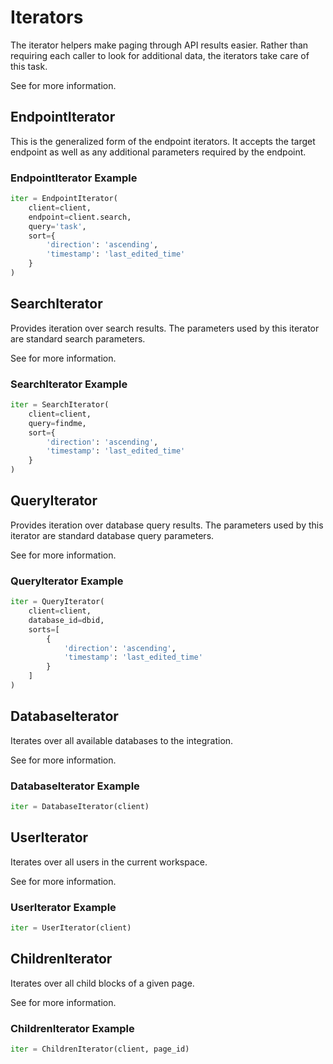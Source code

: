 # Iterators #

The iterator helpers make paging through API results easier.  Rather than requiring
each caller to look for additional data, the iterators take care of this task.

See [](https://developers.notion.com/reference/pagination) for more information.

## EndpointIterator ##

This is the generalized form of the endpoint iterators.  It accepts the target
endpoint as well as any additional parameters required by the endpoint.

### EndpointIterator Example ###

```python
iter = EndpointIterator(
    client=client,
    endpoint=client.search,
    query='task',
    sort={
        'direction': 'ascending',
        'timestamp': 'last_edited_time'
    }
)
```

## SearchIterator ##

Provides iteration over search results.  The parameters used by this iterator
are standard search parameters.

See [](https://developers.notion.com/reference/post-search) for more
information.

### SearchIterator Example ###

```python
iter = SearchIterator(
    client=client,
    query=findme,
    sort={
        'direction': 'ascending',
        'timestamp': 'last_edited_time'
    }
)
```

## QueryIterator ##

Provides iteration over database query results.  The parameters used by this
iterator are standard database query parameters.

See [](https://developers.notion.com/reference/post-database-query) for more
information.

### QueryIterator Example ###

```python
iter = QueryIterator(
    client=client,
    database_id=dbid,
    sorts=[
        {
            'direction': 'ascending',
            'timestamp': 'last_edited_time'
        }
    ]
)
```

## DatabaseIterator ##

Iterates over all available databases to the integration.

See [](https://developers.notion.com/reference/post-database-query) for more
information.

### DatabaseIterator Example ###

```python
iter = DatabaseIterator(client)
```

## UserIterator ##

Iterates over all users in the current workspace.

See [](https://developers.notion.com/reference/get-users) for more information.

### UserIterator Example ###

```python
iter = UserIterator(client)
```

## ChildrenIterator ##

Iterates over all child blocks of a given page.

See [](https://developers.notion.com/reference/get-block-children) for more
information.

### ChildrenIterator Example ###

```python
iter = ChildrenIterator(client, page_id)
```
